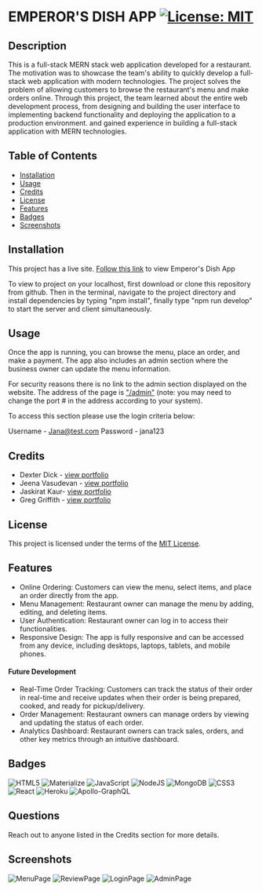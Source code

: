 # EMPEROR'S DISH APP	[![License: MIT](https://img.shields.io/badge/License-MIT-yellow.svg)](https://choosealicense.com/licenses/mit/)

## Description

This is a full-stack MERN stack web application developed for a restaurant. The motivation was to showcase the team's ability to quickly develop a full-stack web application with modern technologies. The project solves the problem of allowing customers to browse the restaurant's menu and make orders online. Through this project, the team learned about the entire web development process, from designing and building the user interface to implementing backend functionality and deploying the application to a production environment. and gained experience in building a full-stack application with MERN technologies.

## Table of Contents

- [Installation](#installation)
- [Usage](#usage)
- [Credits](#credits)
- [License](#license)
- [Features](#features)
- [Badges](#badges)
- [Screenshots](#screenshots)

## Installation

This project has a live site. [Follow this link](https://emperors-dish-app.herokuapp.com/) to view Emperor's Dish App

To view to project on your localhost, first download or clone this repository from github. Then in the terminal, navigate to the project directory and install dependencies by typing "npm install", finally type "npm run develop" to start the server and client simultaneously. 

## Usage

Once the app is running, you can browse the menu, place an order, and make a payment. The app also includes an admin section where the business owner can update the menu information.

For security reasons there is no link to the admin section displayed on the website. The address of the page is ["/admin"](http://localhost:3000/admin) (note: you may need to change the port # in the address according to your system).

To access this section please use the login criteria below:

Username - Jana@test.com
Password - jana123

## Credits

+ Dexter Dick - [view portfolio](https://github.com/DexterDick)
+ Jeena Vasudevan - [view portfolio](https://github.com/JeenaKozhimukkath)
+ Jaskirat Kaur- [view portfolio](https://github.com/JASKIRAT29)
+ Greg Griffith - [view portfolio](https://github.com/gregArijah)

## License

This project is licensed under the terms of the [MIT License](https://choosealicense.com/licenses/mit/).

## Features

- Online Ordering: Customers can view the menu, select items, and place an order directly from the app.
- Menu Management: Restaurant owner can manage the menu by adding, editing, and deleting items.
- User Authentication: Restaurant owner can log in to access their functionalities.
- Responsive Design: The app is fully responsive and can be accessed from any device, including desktops, laptops, tablets, and mobile phones.

#### Future Development
- Real-Time Order Tracking: Customers can track the status of their order in real-time and receive updates when their order is being prepared, cooked, and ready for pickup/delivery.
- Order Management: Restaurant owners can manage orders by viewing and updating the status of each order.
- Analytics Dashboard: Restaurant owners can track sales, orders, and other key metrics through an intuitive dashboard.

## Badges
![HTML5](https://img.shields.io/badge/html5-%23E34F26.svg?style=for-the-badge&logo=html5&logoColor=white)  ![Materialize](https://img.shields.io/badge/Materialize-%23E34F26.svg?style=for-the-badge&logo=materialize&logoColor=%23F7DF1E&logo=materialize) ![JavaScript](https://img.shields.io/badge/javascript-%23323330.svg?style=for-the-badge&logo=javascript&logoColor=%23F7DF1E)  ![NodeJS](https://img.shields.io/badge/node.js-6DA55F?style=for-the-badge&logo=node.js&logoColor=white)   ![MongoDB](https://img.shields.io/badge/MongoDB-%234ea94b.svg?style=for-the-badge&logo=mongodb&logoColor=white)  ![CSS3](https://img.shields.io/badge/css3-%231572B6.svg?style=for-the-badge&logo=css3&logoColor=white) ![React](https://img.shields.io/badge/react-%2320232a.svg?style=for-the-badge&logo=react&logoColor=%2361DAFB)   ![Heroku](https://img.shields.io/badge/heroku-%23430098.svg?style=for-the-badge&logo=heroku&logoColor=white)    ![Apollo-GraphQL](https://img.shields.io/badge/-ApolloGraphQL-311C87?style=for-the-badge&logo=apollo-graphql)   

## Questions

Reach out to anyone listed in the Credits section for more details.

## Screenshots

![MenuPage](./screenshots/menu.jpeg)
![ReviewPage](./screenshots/review.jpeg)
![LoginPage](./screenshots/login.jpeg)
![AdminPage](./screenshots/admin.jpeg)